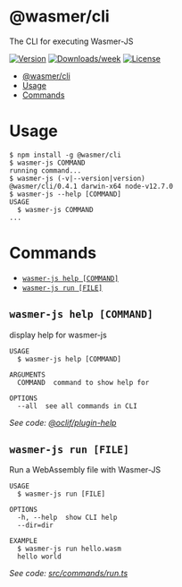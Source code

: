 # @wasmer/cli

The CLI for executing Wasmer-JS

[![Version](https://img.shields.io/npm/v/@wasmer/cli.svg)](https://npmjs.org/package/@wasmer/cli)
[![Downloads/week](https://img.shields.io/npm/dw/@wasmer/cli.svg)](https://npmjs.org/package/@wasmer/cli)
[![License](https://img.shields.io/npm/l/@wasmer/cli.svg)](https://github.com/wasmerio/wasmer-js/blob/master/package.json)

<!-- toc -->

- [@wasmer/cli](#wasmercli)
- [Usage](#usage)
- [Commands](#commands)
  <!-- tocstop -->

# Usage

<!-- usage -->

```sh-session
$ npm install -g @wasmer/cli
$ wasmer-js COMMAND
running command...
$ wasmer-js (-v|--version|version)
@wasmer/cli/0.4.1 darwin-x64 node-v12.7.0
$ wasmer-js --help [COMMAND]
USAGE
  $ wasmer-js COMMAND
...
```

<!-- usagestop -->

# Commands

<!-- commands -->

- [`wasmer-js help [COMMAND]`](#wasmer-js-help-command)
- [`wasmer-js run [FILE]`](#wasmer-js-run-file)

## `wasmer-js help [COMMAND]`

display help for wasmer-js

```
USAGE
  $ wasmer-js help [COMMAND]

ARGUMENTS
  COMMAND  command to show help for

OPTIONS
  --all  see all commands in CLI
```

_See code: [@oclif/plugin-help](https://github.com/oclif/plugin-help/blob/v2.2.1/src/commands/help.ts)_

## `wasmer-js run [FILE]`

Run a WebAssembly file with Wasmer-JS

```
USAGE
  $ wasmer-js run [FILE]

OPTIONS
  -h, --help  show CLI help
  --dir=dir

EXAMPLE
  $ wasmer-js run hello.wasm
  hello world
```

_See code: [src/commands/run.ts](https://github.com/wasmerio/wasmer-js/blob/v0.4.1/src/commands/run.ts)_

<!-- commandsstop -->
